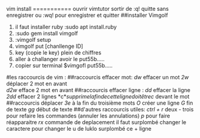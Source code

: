 vim install ===========
ouvrir vimtutor
sortir de :q! quitte sans enregistrer   ou   :wq!    pour enregistrer et quitter
##installer Vimgolf
  1. il faut installer ruby :sudo apt install.ruby
  2. :sudo gem install vimgolf
  3. :vimgolf setup
  4. vimgolf put    [chanllenge ID]
  5. key (copie le key) plein de chiffres
  6. aller à challanger  avoir le put55b…..
  7. copier sur terminal $vimgofl put55b…..


#les raccourcis de  vim  :
##raccourcis effacer mot:
*dw*            effacer un mot
*2w*            déplacer 2 mot en avant    
*d2w*           efface 2 mot en avant 
##raccourcis effacer ligne :
*dd*            effacer la ligne
*2dd*           effacer 2 lignes
*c$*            supprime la fin de cette ligne doit être  c$  devant le mot
##raccourcis déplacer
*3e*            à la fin du troisième mots
*O*             créer une ligne
*G*		fin de texte
*gg*		début de texte
##d'autres raccourcis utiles:
*ctrl + r*       deux - trois pour refaire les commandes  (annuler les annulations)
*p*		 pour faire réapparaitre
*rx*		 commande de deplacement il faut surplombé  changer le caractere 
		 pour changer le u de luklo  surplombé   ce + ligne

